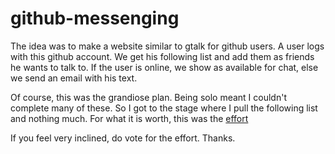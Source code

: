 # github-messenging

The idea was to make a website similar to gtalk for github
users.  A user logs with this github account.  We get his
following list and add them as friends he wants to talk to.
If the user is online, we show as available for chat,
else we send an email with his text.

Of course, this was the grandiose plan.  Being solo meant
I couldn't complete many of these.  So I got to the stage
where I pull the following list and nothing much.  For
what it is worth, this was the [effort][1]

If you feel very inclined, do vote for the effort.  Thanks.


[1]: http://github-messenging.nko3.jitsu.com
